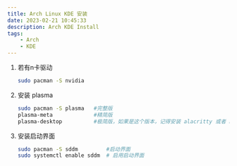 ```yaml
---
title: Arch Linux KDE 安装
date: 2023-02-21 10:45:33
description: Arch KDE Install
tags:
    - Arch 
    - KDE
---
```


1. 若有n卡驱动

    ```bash
    sudo pacman -S nvidia
    ```
    
2. 安装 plasma

    ```bash
    sudo pacman -S plasma   #完整版
    plasma-meta             #精简版
    plasma-desktop          #极简版，如果是这个版本，记得安装 alacritty 或者 konsole ，并不自带终端
    ```
    
3. 安装启动界面

    ```bash
    sudo pacman -S sddm         #启动界面
    sudo systemctl enable sddm  # 启用启动界面
    ```
    

